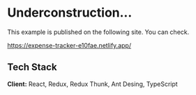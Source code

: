 # Underconstruction...


This example is published on the following site. You can check.

https://expense-tracker-e10fae.netlify.app/


## Tech Stack

**Client:** React, Redux, Redux Thunk, Ant Desing, TypeScript
